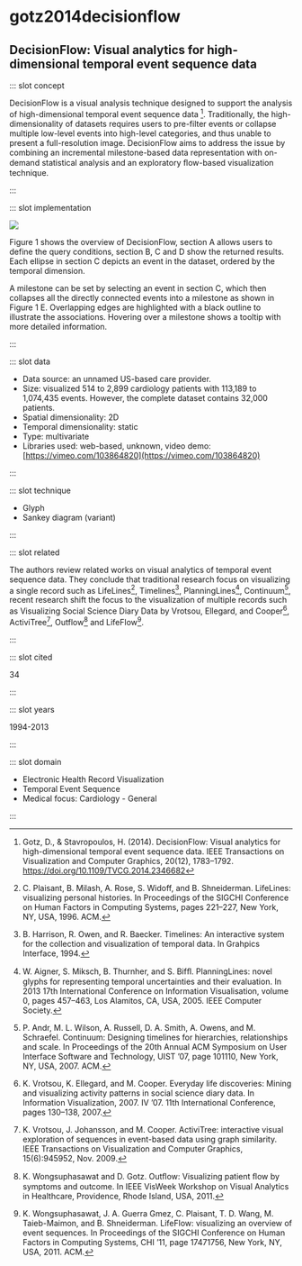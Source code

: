 # gotz2014decisionflow

## DecisionFlow: Visual analytics for high-dimensional temporal event sequence data

<Paper>

::: slot concept

DecisionFlow is a visual analysis technique designed to support the analysis of high-dimensional temporal event sequence data [^Gotz]. Traditionally, the high-dimensionality of datasets requires users to pre-filter events or collapse multiple low-level events into high-level categories, and thus unable to present a full-resolution image. DecisionFlow aims to address the issue by combining an incremental milestone-based data representation with on-demand statistical analysis and an exploratory ﬂow-based visualization technique.

:::

::: slot implementation

![](https://share.henry.wang/r9lOZR/VNZYx4UmOT+)

Figure 1 shows the overview of DecisionFlow, section A allows users to define the query conditions, section B, C and D show the returned results. Each ellipse in section C depicts an event in the dataset, ordered by the temporal dimension.

A milestone can be set by selecting an event in section C, which then collapses all the directly connected events into a milestone as shown in Figure 1 E. Overlapping edges are highlighted with a black outline to illustrate the associations. Hovering over a milestone shows a tooltip with more detailed information.

:::

::: slot data

- Data source: an unnamed US-based care provider.
- Size: visualized 514 to 2,899 cardiology patients with 113,189 to 1,074,435 events. However, the complete dataset contains 32,000 patients.
- Spatial dimensionality: 2D
- Temporal dimensionality: static
- Type: multivariate
- Libraries used: web-based, unknown, video demo: [https://vimeo.com/103864820](https://vimeo.com/103864820)

:::

::: slot technique

- Glyph
- Sankey diagram (variant)

:::

::: slot related

The authors review related works on visual analytics of temporal event sequence data. They conclude that traditional research focus on visualizing a single record such as LifeLines[^LifeLines], Timelines[^Timelines], PlanningLines[^PlanningLines], Continuum[^Continuum], recent research shift the focus to the visualization of multiple records such as Visualizing Social Science Diary Data by Vrotsou, Ellegard, and Cooper[^Everyday], ActiviTree[^ActiviTree], Outflow[^Outflow] and LifeFlow[^LifeFlow].

:::

::: slot cited

34

:::

::: slot years

1994-2013

:::

::: slot domain

- Electronic Health Record Visualization
- Temporal Event Sequence
- Medical focus: Cardiology - General

:::

</Paper>

[^Gotz]: Gotz, D., & Stavropoulos, H. (2014). DecisionFlow: Visual analytics for high-dimensional temporal event sequence data. IEEE Transactions on Visualization and Computer Graphics, 20(12), 1783–1792. https://doi.org/10.1109/TVCG.2014.2346682

[^PlanningLines]: W. Aigner, S. Miksch, B. Thurnher, and S. Bifﬂ. PlanningLines: novel glyphs for representing temporal uncertainties and their evaluation. In 2013 17th International Conference on Information Visualisation, volume 0, pages 457–463, Los Alamitos, CA, USA, 2005. IEEE Computer Society.

[^Continuum]: P. Andr, M. L. Wilson, A. Russell, D. A. Smith, A. Owens, and M. Schraefel. Continuum: Designing timelines for hierarchies, relationships and scale. In Proceedings of the 20th Annual ACM Symposium on User Interface Software and Technology, UIST ’07, page 101110, New York, NY, USA, 2007. ACM.

[^Timelines]: B. Harrison, R. Owen, and R. Baecker. Timelines: An interactive system for the collection and visualization of temporal data. In Grahpics Interface, 1994.

[^LifeLines]: C. Plaisant, B. Milash, A. Rose, S. Widoff, and B. Shneiderman. LifeLines: visualizing personal histories. In Proceedings of the SIGCHI Conference on Human Factors in Computing Systems, pages 221–227, New York, NY, USA, 1996. ACM.

[^Everyday]: K. Vrotsou, K. Ellegard, and M. Cooper. Everyday life discoveries: Mining and visualizing activity patterns in social science diary data. In Information Visualization, 2007. IV ’07. 11th International Conference, pages 130–138, 2007.

[^ActiviTree]: K. Vrotsou, J. Johansson, and M. Cooper. ActiviTree: interactive visual exploration of sequences in event-based data using graph similarity. IEEE Transactions on Visualization and Computer Graphics, 15(6):945952, Nov. 2009.

[^Outflow]: K. Wongsuphasawat and D. Gotz. Outﬂow: Visualizing patient ﬂow by symptoms and outcome. In IEEE VisWeek Workshop on Visual Analytics in Healthcare, Providence, Rhode Island, USA, 2011.

[^LifeFlow]: K. Wongsuphasawat, J. A. Guerra Gmez, C. Plaisant, T. D. Wang, M. Taieb-Maimon, and B. Shneiderman. LifeFlow: visualizing an overview of event sequences. In Proceedings of the SIGCHI Conference on Human Factors in Computing Systems, CHI ’11, page 17471756, New York, NY, USA, 2011. ACM.
